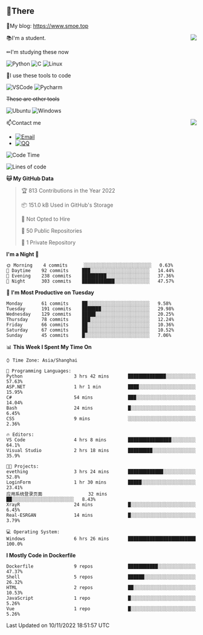 
## 👏There

📰My blog: https://www.smoe.top

<img align="right" src="https://github-readme-stats.vercel.app/api/top-langs/?username=AkashiCoin"/>


📚I'm a student.

✏I'm studying these now

![Python](https://img.shields.io/badge/-Python-blue?style=flat-square&logo=Python&logoColor=fff)
![C](https://img.shields.io/badge/-C-585858?style=flat-square&logo=C&logoColor=fff)
![Linux](https://img.shields.io/badge/-Linux-black?style=flat-square&logo=Linux&logoColor=fff)

🔨I use these tools to code

![VSCode](https://img.shields.io/badge/-VSCode-blue?style=flat-square&logo=visualstudiocode&logoColor=fff)
![Pycharm](https://img.shields.io/badge/-Pycharm-green?style=flat-square&logo=pycharm&logoColor=fff)

 ~~These are other tools~~

![Ubuntu](https://img.shields.io/badge/-Ubuntu-orange?style=flat-square&logo=Ubuntu&logoColor=fff)
![Windows](https://img.shields.io/badge/-Windows-blue?style=flat-square&logo=Windows&logoColor=fff)

<img align="right" src="https://github-readme-stats.vercel.app/api?username=AkashiCoin" />


📫Contact me

* [![Email](https://img.shields.io/badge/Email-l1040186796@gmail.com-1?style=social&logoColor=fff)](mailto:l1040186796@gmail.com)
* [![QQ](https://img.shields.io/badge/QQ-1040186796-1?style=social&logoColor=fff)](tencent://AddContact/?fromId=45&fromSubId=1&subcmd=all&uin=1040186796&website=www.oicqzone.com)

<!--START_SECTION:waka-->
![Code Time](http://img.shields.io/badge/Code%20Time-323%20hrs%2020%20mins-blue)

![Lines of code](https://img.shields.io/badge/From%20Hello%20World%20I%27ve%20Written-5%20Thousand%20lines%20of%20code-blue)

**🐱 My GitHub Data** 

> 🏆 813 Contributions in the Year 2022
 > 
> 📦 151.0 kB Used in GitHub's Storage 
 > 
> 🚫 Not Opted to Hire
 > 
> 📜 50 Public Repositories 
 > 
> 🔑 1 Private Repository 
 > 
**I'm a Night 🦉** 

```text
🌞 Morning    4 commits      ░░░░░░░░░░░░░░░░░░░░░░░░░   0.63% 
🌆 Daytime    92 commits     ███░░░░░░░░░░░░░░░░░░░░░░   14.44% 
🌃 Evening    238 commits    █████████░░░░░░░░░░░░░░░░   37.36% 
🌙 Night      303 commits    ████████████░░░░░░░░░░░░░   47.57%

```
📅 **I'm Most Productive on Tuesday** 

```text
Monday       61 commits     ██░░░░░░░░░░░░░░░░░░░░░░░   9.58% 
Tuesday      191 commits    ███████░░░░░░░░░░░░░░░░░░   29.98% 
Wednesday    129 commits    █████░░░░░░░░░░░░░░░░░░░░   20.25% 
Thursday     78 commits     ███░░░░░░░░░░░░░░░░░░░░░░   12.24% 
Friday       66 commits     ██░░░░░░░░░░░░░░░░░░░░░░░   10.36% 
Saturday     67 commits     ██░░░░░░░░░░░░░░░░░░░░░░░   10.52% 
Sunday       45 commits     █░░░░░░░░░░░░░░░░░░░░░░░░   7.06%

```


📊 **This Week I Spent My Time On** 

```text
⌚︎ Time Zone: Asia/Shanghai

💬 Programming Languages: 
Python                   3 hrs 42 mins       ██████████████░░░░░░░░░░░   57.63% 
ASP.NET                  1 hr 1 min          ████░░░░░░░░░░░░░░░░░░░░░   15.95% 
C#                       54 mins             ███░░░░░░░░░░░░░░░░░░░░░░   14.04% 
Bash                     24 mins             █░░░░░░░░░░░░░░░░░░░░░░░░   6.45% 
CSS                      9 mins              ░░░░░░░░░░░░░░░░░░░░░░░░░   2.36%

🔥 Editors: 
VS Code                  4 hrs 8 mins        ████████████████░░░░░░░░░   64.1% 
Visual Studio            2 hrs 18 mins       █████████░░░░░░░░░░░░░░░░   35.9%

🐱‍💻 Projects: 
evething                 3 hrs 24 mins       █████████████░░░░░░░░░░░░   52.8% 
LoginForm                1 hr 30 mins        █████░░░░░░░░░░░░░░░░░░░░   23.41% 
应用系统登录页面                 32 mins             ██░░░░░░░░░░░░░░░░░░░░░░░   8.43% 
XrayR                    24 mins             █░░░░░░░░░░░░░░░░░░░░░░░░   6.45% 
Real-ESRGAN              14 mins             █░░░░░░░░░░░░░░░░░░░░░░░░   3.79%

💻 Operating System: 
Windows                  6 hrs 26 mins       █████████████████████████   100.0%

```

**I Mostly Code in Dockerfile** 

```text
Dockerfile               9 repos             ███████████░░░░░░░░░░░░░░   47.37% 
Shell                    5 repos             ██████░░░░░░░░░░░░░░░░░░░   26.32% 
HTML                     2 repos             ██░░░░░░░░░░░░░░░░░░░░░░░   10.53% 
JavaScript               1 repo              █░░░░░░░░░░░░░░░░░░░░░░░░   5.26% 
Vue                      1 repo              █░░░░░░░░░░░░░░░░░░░░░░░░   5.26%

```



 Last Updated on 10/11/2022 18:51:57 UTC
<!--END_SECTION:waka-->
